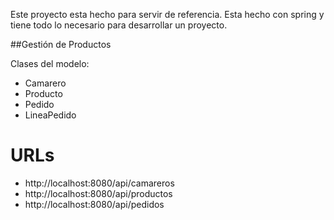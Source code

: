 Este proyecto esta hecho para servir de referencia. Esta hecho con spring y tiene todo lo necesario para desarrollar un proyecto.

##Gestión de Productos

Clases del modelo:

- Camarero
- Producto
- Pedido
- LineaPedido

URLs
====

- http://localhost:8080/api/camareros
- http://localhost:8080/api/productos
- http://localhost:8080/api/pedidos
